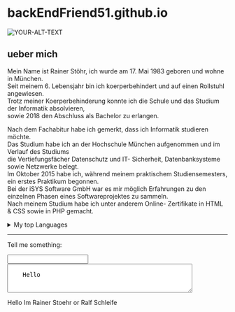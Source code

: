 # backEndFriend51.github.io

<picture>
 <source media="(prefers-color-scheme: dark)" srcset="Logo-png">
 <source media="(prefers-color-scheme: light)" srcset="Logo.png">
 <img alt="YOUR-ALT-TEXT" src="YOUR-DEFAULT-IMAGE">
</picture>

## ueber mich

<!-- TO DO: add more details about me later -->

Mein Name ist Rainer Stöhr, ich wurde am 17. Mai 1983 geboren und wohne in München.<br />
Seit meinem 6. Lebensjahr bin ich koerperbehindert und auf einen Rollstuhl angewiesen.<br />
Trotz meiner Koerperbehinderung konnte ich die Schule und das Studium der Informatik absolvieren,<br /> 
sowie 2018 den Abschluss als Bachelor zu erlangen.</p>

Nach dem Fachabitur habe ich gemerkt, dass ich Informatik studieren möchte.<br />
Das Studium habe ich an der Hochschule München aufgenommen und im Verlauf des Studiums<br />
die Vertiefungsfächer Datenschutz und IT- Sicherheit, Datenbanksysteme sowie Netzwerke belegt.<br />
Im Oktober 2015 habe ich, während meinem praktischem Studiensemesters, ein erstes Praktikum begonnen.<br />
Bei der iSYS Software GmbH war es mir möglich Erfahrungen zu den einzelnen Phasen eines Softwareprojektes zu sammeln.<br />
Nach meinem Studium habe ich unter anderem Online- Zertifikate in HTML & CSS sowie in PHP gemacht.<br />

<details>
<summary>My top Languages</summary>
	
| Rank | Languages     |
|-----:|---------------|
|     1|    Java       |
|     2|   HTML/CSS    |
|     3|     C++       |

</details>

---

<label for="rs">Tell me something:</label>

<input type="text" id="rs" name="name"/>

<textarea id="rai" name="rai" rows="4" cols="50">
	
	Hello
 
</textarea>

Hello Im Rainer Stoehr or Ralf Schleife
